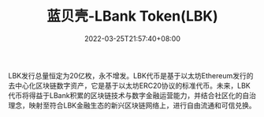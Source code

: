 ﻿---
weight: 
title: "蓝贝壳-LBank Token(LBK)"
description: "LBK发行总量恒定为20亿枚，永不增发"
date: 2022-03-25T21:57:40+08:00
lastmod: 2022-03-25T16:45:40+08:00
draft: false
authors: ["Metabd"]
featuredImage: "lanbeike-lbank-tokenlbk.webp"
link: ""
tags: ["数字代币","蓝贝壳-LBank Token(LBK)"]
categories: ["navigation"]
navigation: ["数字代币"]
lightgallery: true
toc: true
pinned: false
recommend: false
recommend1: false
---
LBK发行总量恒定为20亿枚，永不增发。LBK代币是基于以太坊Ethereum发行的去中心化区块链数字资产，它是基于以太坊ERC20协议的标准代币。未来，LBK代币将得益于LBank积累的区块链技术与数字金融运营能力，并结合社区化的自治理念，映射至符合LBK金融生态的新兴区块链网络上，进行自由流通和可信兑换。
